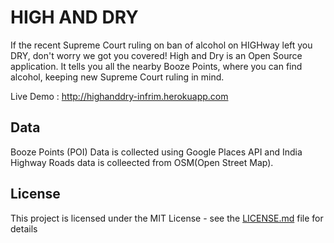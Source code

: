 # HIGH AND DRY

If the recent Supreme Court ruling on ban of alcohol on HIGHway left you DRY, don't worry we got you covered! High and Dry is an Open Source application. It tells you all the nearby Booze Points, where you can find alcohol, keeping new Supreme Court ruling in mind.

Live Demo : http://highanddry-infrim.herokuapp.com

## Data

Booze Points (POI) Data is collected using Google Places API and India Highway Roads data is colleected from OSM(Open Street Map).


## License

This project is licensed under the MIT License - see the [LICENSE.md](LICENSE.md) file for details
